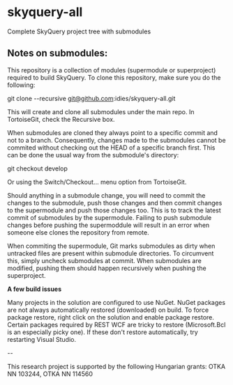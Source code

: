 skyquery-all
============

Complete SkyQuery project tree with submodules


**Notes on submodules:**
--------------------

This repository is a collection of modules (supermodule or superproject) required to build SkyQuery. To clone this repository, make sure you do the following:

git clone --recursive git@github.com:idies/skyquery-all.git 

This will create and clone all submodules under the main repo. In TortoiseGit, check the Recursive box.

When submodules are cloned they always point to a specific commit and not to a branch. Consequently, changes made to the submodules cannot be commited without checking out the HEAD of a specific branch first. This can be done the usual way from the submodule's directory:

git checkout develop

Or using the Switch/Checkout... menu option from TortoiseGit.

Should anything in a submodule change, you will need to commit the changes to the submodule, push those changes and then commit changes to the supermodule and push those changes too. This is to track the latest commit of submodules by the supermodule. Failing to push submodule changes before pushing the supermoddule will result in an error when someone else clones the repository from remote.

When commiting the supermodule, Git marks submodules as dirty when untracked files are present within submodule directories. To circumvent this, simply uncheck submodules at commit. When submodules are modified, pushing them should happen recursively when pushing the superproject.


**A few build issues**

Many projects in the solution are configured to use NuGet. NuGet packages are not always automatically restored (downloaded) on build. To force package restore, right click on the solution and enable package restore. Certain packages required by REST WCF are tricky to restore (Microsoft.Bcl is an especially picky one). If these don't restore automatically, try restarting Visual Studio.

--

This research project is supported by the following Hungarian grants: OTKA NN 103244, OTKA NN 114560
